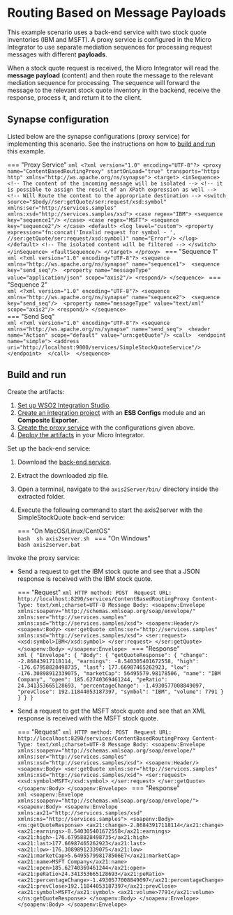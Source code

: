 # Routing Based on Message Payloads

This example scenario uses a back-end service with two stock quote inventories (IBM and MSFT). A proxy service is configured in the Micro Integrator to use separate mediation sequences for processing request messages with different **payloads**. 

When a stock quote request is received, the Micro Integrator will read the **message payload** (content) and then route the message to the relevant mediation sequence for processing. The sequence will forward the message to the relevant stock quote inventory in the backend, receive the response, process it, and return it to the client.
    
## Synapse configuration
    
Listed below are the synapse configurations (proxy service) for implementing this scenario. See the instructions on how to [build and run](#build-and-run) this example.

=== "Proxy Service"
    ```xml
    <?xml version="1.0" encoding="UTF-8"?>
    <proxy name="ContentBasedRoutingProxy" startOnLoad="true" transports="https http" xmlns="http://ws.apache.org/ns/synapse">
        <target>
            <inSequence>
                <!-- The content of the incoming message will be isolated -->
                <!-- it is possible to assign the result of an XPath expression as well -->
                <!-- Will Route the content to the appropriate destination -->
                <switch source="$body//ser:getQuote/ser:request/xsd:symbol" xmlns:ser="http://services.samples" xmlns:xsd="http://services.samples/xsd">
                    <case regex="IBM">
                        <sequence key="sequence1"/>
                    </case>
                    <case regex="MSFT">
                        <sequence key="sequence2"/>
                    </case>
                    <default>
                        <log level="custom">
                            <property expression="fn:concat('Invalid request for symbol - ', //ser:getQuote/ser:request/xsd:symbol)" name="Error"/>
                        </log>
                    </default>
                    <!-- The isolated content will be filtered -->
                </switch>
            </inSequence>
            <faultSequence/>
        </target>
    </proxy>
    ```
=== "Sequence 1"    
    ```xml
    <?xml version="1.0" encoding="UTF-8"?>
    <sequence xmlns="http://ws.apache.org/ns/synapse" name="sequence1"> 
            <sequence key="send_seq"/> 
            <property name="messageType" value="application/json" scope="axis2"/>
            <respond/>
    </sequence>
    ```
=== "Sequence 2"    
    ```xml
    <?xml version="1.0" encoding="UTF-8"?>
    <sequence xmlns="http://ws.apache.org/ns/synapse" name="sequence2"> 
            <sequence key="send_seq"/> 
            <property name="messageType" value="text/xml" scope="axis2"/>
            <respond/>
    </sequence>
    ```   
=== "Send Seq"    
    ```xml
    <?xml version="1.0" encoding="UTF-8"?>
    <sequence xmlns="http://ws.apache.org/ns/synapse" name="send_seq"> 
        <header name="Action" scope="default" value="urn:getQuote"/>
        <call> 
          <endpoint name="simple">
           <address uri="http://localhost:9000/services/SimpleStockQuoteService"/> 
          </endpoint> 
        </call> 
    </sequence>
    ```

## Build and run

Create the artifacts:

1. [Set up WSO2 Integration Studio]({{base_path}}/develop/installing-wso2-integration-studio).
2. [Create an integration project]({{base_path}}/develop/create-integration-project) with an <b>ESB Configs</b> module and an <b>Composite Exporter</b>.
3. [Create the proxy service]({{base_path}}/develop/creating-artifacts/creating-a-proxy-service) with the configurations given above.
4. [Deploy the artifacts]({{base_path}}/develop/deploy-artifacts) in your Micro Integrator.

Set up the back-end service:

1. Download the [back-end service](https://github.com/wso2-docs/WSO2_EI/blob/master/Back-End-Service/axis2Server.zip).
2. Extract the downloaded zip file.
3. Open a terminal, navigate to the `axis2Server/bin/` directory inside the extracted folder.
4. Execute the following command to start the axis2server with the SimpleStockQuote back-end service:
 
    === "On MacOS/Linux/CentOS"  
          ```bash 
          sh axis2server.sh
          ```
    === "On Windows"                
          ```bash
          axis2server.bat
          ```

Invoke the proxy service:

- Send a request to get the IBM stock quote and see that a JSON response is received with the IBM stock quote.

    === "Request"
        ```xml
        HTTP method: POST 
        Request URL: http://localhost:8290/services/ContentBasedRoutingProxy
        Content-Type: text/xml;charset=UTF-8
        Message Body:
        <soapenv:Envelope xmlns:soapenv="http://schemas.xmlsoap.org/soap/envelope/" xmlns:ser="http://services.samples" xmlns:xsd="http://services.samples/xsd">
          <soapenv:Header/>
          <soapenv:Body>
             <ser:getQuote xmlns:ser="http://services.samples" xmlns:xsd="http://services.samples/xsd">
                <ser:request>
                   <xsd:symbol>IBM</xsd:symbol>
                </ser:request>
             </ser:getQuote>
          </soapenv:Body>
        </soapenv:Envelope>
        ```
    === "Response"        
        ```xml
        {
        "Envelope": {
            "Body": {
                "getQuoteResponse": {
                    "change": -2.86843917118114,
                    "earnings": -8.540305401672558,
                    "high": -176.67958828498735,
                    "last": 177.66987465262923,
                    "low": -176.30898912339075,
                    "marketCap": 56495579.98178506,
                    "name": "IBM Company",
                    "open": 185.62740369461244,
                    "peRatio": 24.341353665128693,
                    "percentageChange": -1.4930577008849097,
                    "prevClose": 192.11844053187397,
                    "symbol": "IBM",
                    "volume": 7791
                    }
                }
            }
        }
        ```

- Send a request to get the MSFT stock quote and see that an XML response is received with the MSFT stock quote.

    === "Request"
        ```xml
        HTTP method: POST 
        Request URL: http://localhost:8290/services/ContentBasedRoutingProxy
        Content-Type: text/xml;charset=UTF-8
        Message Body:
        <soapenv:Envelope xmlns:soapenv="http://schemas.xmlsoap.org/soap/envelope/" xmlns:ser="http://services.samples" xmlns:xsd="http://services.samples/xsd">
          <soapenv:Header/>
          <soapenv:Body>
             <ser:getQuote xmlns:ser="http://services.samples" xmlns:xsd="http://services.samples/xsd">
                <ser:request>
                   <xsd:symbol>MSFT</xsd:symbol>
                </ser:request>
             </ser:getQuote>
          </soapenv:Body>
        </soapenv:Envelope>
        ```
    === "Response"        
        ```xml
        <soapenv:Envelope xmlns:soapenv="http://schemas.xmlsoap.org/soap/envelope/">
        <soapenv:Body>
            <soapenv:Envelope xmlns:ax21="http://services.samples/xsd" xmlns:ns="http://services.samples">
                <soapenv:Body>
                    <ns:getQuoteResponse>
                        <ax21:change>-2.86843917118114</ax21:change>
                        <ax21:earnings>-8.540305401672558</ax21:earnings>
                        <ax21:high>-176.67958828498735</ax21:high>
                        <ax21:last>177.66987465262923</ax21:last>
                        <ax21:low>-176.30898912339075</ax21:low>
                        <ax21:marketCap>5.649557998178506E7</ax21:marketCap>
                        <ax21:name>MSFT Company</ax21:name>
                        <ax21:open>185.62740369461244</ax21:open>
                        <ax21:peRatio>24.341353665128693</ax21:peRatio>
                        <ax21:percentageChange>-1.4930577008849097</ax21:percentageChange>
                        <ax21:prevClose>192.11844053187397</ax21:prevClose>
                        <ax21:symbol>MSFT</ax21:symbol>
                        <ax21:volume>7791</ax21:volume>
                    </ns:getQuoteResponse>
                </soapenv:Body>
                </soapenv:Envelope>
            </soapenv:Body>
        </soapenv:Envelope>
        ```
